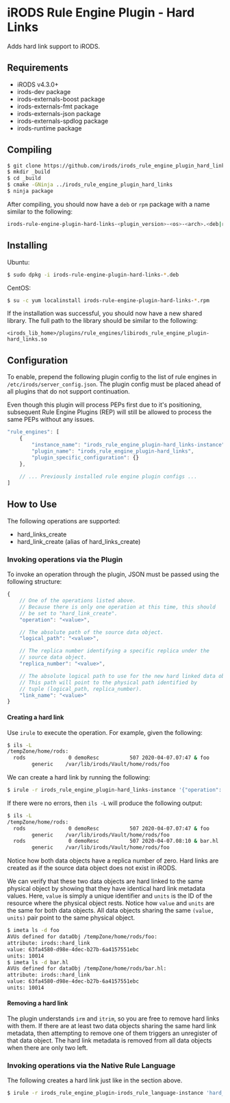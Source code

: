 # iRODS Rule Engine Plugin - Hard Links

Adds hard link support to iRODS.

## Requirements
- iRODS v4.3.0+
- irods-dev package
- irods-externals-boost package
- irods-externals-fmt package
- irods-externals-json package
- irods-externals-spdlog package
- irods-runtime package

## Compiling
```bash
$ git clone https://github.com/irods/irods_rule_engine_plugin_hard_links
$ mkdir _build
$ cd _build
$ cmake -GNinja ../irods_rule_engine_plugin_hard_links
$ ninja package
```
After compiling, you should now have a `deb` or `rpm` package with a name similar to the following:
```bash
irods-rule-engine-plugin-hard-links-<plugin_version>-<os>-<arch>.<deb|rpm>
```

## Installing
Ubuntu:
```bash
$ sudo dpkg -i irods-rule-engine-plugin-hard-links-*.deb
```
CentOS:
```bash
$ su -c yum localinstall irods-rule-engine-plugin-hard-links-*.rpm
```
If the installation was successful, you should now have a new shared library. The full path to the library
should be similar to the following:
```
<irods_lib_home>/plugins/rule_engines/libirods_rule_engine_plugin-hard_links.so
```

## Configuration
To enable, prepend the following plugin config to the list of rule engines in `/etc/irods/server_config.json`. 
The plugin config must be placed ahead of all plugins that do not support continuation.

Even though this plugin will process PEPs first due to it's positioning, subsequent Rule Engine Plugins (REP) will 
still be allowed to process the same PEPs without any issues.
```javascript
"rule_engines": [
    {
        "instance_name": "irods_rule_engine_plugin-hard_links-instance",
        "plugin_name": "irods_rule_engine_plugin-hard_links",
        "plugin_specific_configuration": {}
    },
    
    // ... Previously installed rule engine plugin configs ...
]
```

## How to Use
The following operations are supported:
- hard_links_create
- hard_link_create (alias of hard_links_create)

### Invoking operations via the Plugin
To invoke an operation through the plugin, JSON must be passed using the following structure:
```javascript
{
    // One of the operations listed above.
    // Because there is only one operation at this time, this should
    // be set to "hard_link_create".
    "operation": "<value>",

    // The absolute path of the source data object.
    "logical_path": "<value>",

    // The replica number identifying a specific replica under the
    // source data object.
    "replica_number": "<value>",

    // The absolute logical path to use for the new hard linked data object.
    // This path will point to the physical path identified by
    // tuple (logical_path, replica_number).
    "link_name": "<value>"
}
```
#### Creating a hard link
Use `irule` to execute the operation. For example, given the following:
```bash
$ ils -L
/tempZone/home/rods:
  rods              0 demoResc          507 2020-04-07.07:47 & foo
        generic    /var/lib/irods/Vault/home/rods/foo
```

We can create a hard link by running the following:
```bash
$ irule -r irods_rule_engine_plugin-hard_links-instance '{"operation": "hard_link_create", "logical_path": "/tempZone/home/rods/foo", "replica_number": "0", "link_name": "/tempZone/home/rods/bar.hl"}' null ruleExecOut
```

If there were no errors, then `ils -L` will produce the following output:
```bash
$ ils -L
/tempZone/home/rods:
  rods              0 demoResc          507 2020-04-07.07:47 & foo
        generic    /var/lib/irods/Vault/home/rods/foo
  rods              0 demoResc          507 2020-04-07.08:10 & bar.hl
        generic    /var/lib/irods/Vault/home/rods/foo
```
Notice how both data objects have a replica number of zero. Hard links are created as if the source data
object does not exist in iRODS. 

We can verify that these two data objects are hard linked to the same physical object by showing that they
have identical hard link metadata values. Here, `value` is simply a unique identifier and `units` is the
ID of the resource where the physical object rests. Notice how `value` and `units` are the same for both
data objects. All data objects sharing the same `(value, units)` pair point to the same physical object.
```bash
$ imeta ls -d foo
AVUs defined for dataObj /tempZone/home/rods/foo:
attribute: irods::hard_link
value: 63fa4580-d98e-4dec-b27b-6a4157551ebc
units: 10014
$ imeta ls -d bar.hl
AVUs defined for dataObj /tempZone/home/rods/bar.hl:
attribute: irods::hard_link
value: 63fa4580-d98e-4dec-b27b-6a4157551ebc
units: 10014
```

#### Removing a hard link
The plugin understands `irm` and `itrim`, so you are free to remove hard links with them. If there are
at least two data objects sharing the same hard link metadata, then attempting to remove one of them
triggers an unregister of that data object. The hard link metadata is removed from all data objects when
there are only two left.

### Invoking operations via the Native Rule Language
The following creates a hard link just like in the section above.
```bash
$ irule -r irods_rule_engine_plugin-irods_rule_language-instance 'hard_link_create(*lp, *rn, *ln)' '*lp=/tempZone/home/rods/foo%*rn=0%*ln=/tempZone/home/rods/bar.hl' ruleExecOut
```

